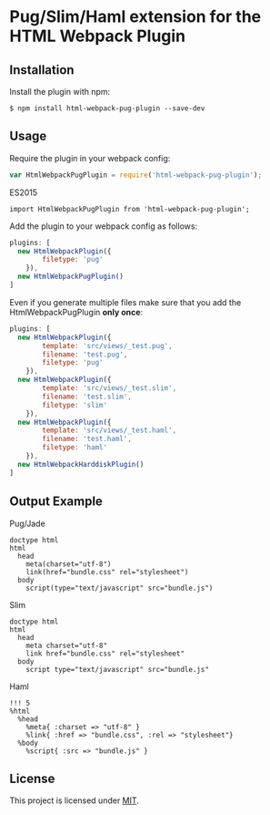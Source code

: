 Pug/Slim/Haml extension for the HTML Webpack Plugin
========================================

Installation
------------
Install the plugin with npm:

```shell
$ npm install html-webpack-pug-plugin --save-dev
```

Usage
-----
Require the plugin in your webpack config:

```javascript
var HtmlWebpackPugPlugin = require('html-webpack-pug-plugin');
```

ES2015

```es2015
import HtmlWebpackPugPlugin from 'html-webpack-pug-plugin';
```

Add the plugin to your webpack config as follows:

```javascript
plugins: [
  new HtmlWebpackPlugin({
		filetype: 'pug'
	}),
  new HtmlWebpackPugPlugin()
]  
```

Even if you generate multiple files make sure that you add the HtmlWebpackPugPlugin **only once**:

```javascript
plugins: [
  new HtmlWebpackPlugin({
		template: 'src/views/_test.pug',
		filename: 'test.pug',
		filetype: 'pug'
	}),
  new HtmlWebpackPlugin({
		template: 'src/views/_test.slim',
		filename: 'test.slim',
		filetype: 'slim'
	}),
  new HtmlWebpackPlugin({
		template: 'src/views/_test.haml',
		filename: 'test.haml',
		filetype: 'haml'
	}),
  new HtmlWebpackHarddiskPlugin()
]  
```

Output Example
--------------

Pug/Jade

```pug
doctype html
html
  head
    meta(charset="utf-8")
    link(href="bundle.css" rel="stylesheet")
  body
    script(type="text/javascript" src="bundle.js")
```

Slim

```slim
doctype html
html
  head
    meta charset="utf-8"
    link href="bundle.css" rel="stylesheet"
  body
    script type="text/javascript" src="bundle.js"
```

Haml

```haml
!!! 5
%html
  %head
    %meta{ :charset => "utf-8" }
    %link{ :href => "bundle.css", :rel => "stylesheet"}
  %body
    %script{ :src => "bundle.js" }
```

License
-------

This project is licensed under [MIT](https://github.com/negibouze/html-webpack-pug-plugin/blob/master/LICENSE).
